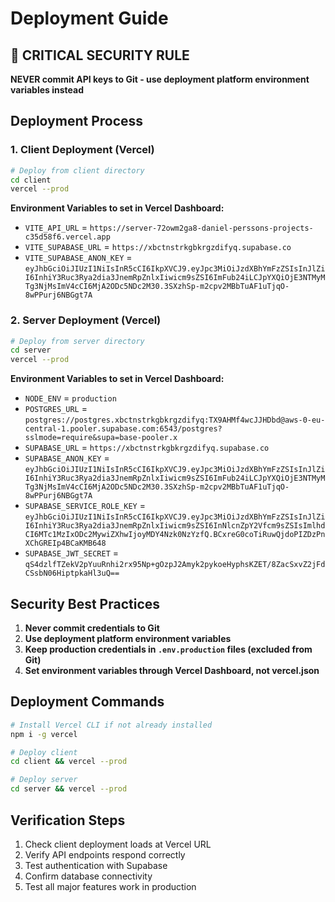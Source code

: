 # Deployment Guide

## 🚨 CRITICAL SECURITY RULE
**NEVER commit API keys to Git - use deployment platform environment variables instead**

## Deployment Process

### 1. Client Deployment (Vercel)
```bash
# Deploy from client directory
cd client
vercel --prod
```

**Environment Variables to set in Vercel Dashboard:**
- `VITE_API_URL` = `https://server-72owm2ga8-daniel-perssons-projects-c35d58f6.vercel.app`
- `VITE_SUPABASE_URL` = `https://xbctnstrkgbkrgzdifyq.supabase.co`
- `VITE_SUPABASE_ANON_KEY` = `eyJhbGciOiJIUzI1NiIsInR5cCI6IkpXVCJ9.eyJpc3MiOiJzdXBhYmFzZSIsInJlZiI6InhiY3Ruc3Rya2dia3JnemRpZnlxIiwicm9sZSI6ImFub24iLCJpYXQiOjE3NTMyMTg3NjMsImV4cCI6MjA2ODc5NDc2M30.3SXzhSp-m2cpv2MBbTuAF1uTjqO-8wPPurj6NBGgt7A`

### 2. Server Deployment (Vercel)
```bash
# Deploy from server directory  
cd server
vercel --prod
```

**Environment Variables to set in Vercel Dashboard:**
- `NODE_ENV` = `production`
- `POSTGRES_URL` = `postgres://postgres.xbctnstrkgbkrgzdifyq:TX9AHMf4wcJJHDbd@aws-0-eu-central-1.pooler.supabase.com:6543/postgres?sslmode=require&supa=base-pooler.x`
- `SUPABASE_URL` = `https://xbctnstrkgbkrgzdifyq.supabase.co`
- `SUPABASE_ANON_KEY` = `eyJhbGciOiJIUzI1NiIsInR5cCI6IkpXVCJ9.eyJpc3MiOiJzdXBhYmFzZSIsInJlZiI6InhiY3Ruc3Rya2dia3JnemRpZnlxIiwicm9sZSI6ImFub24iLCJpYXQiOjE3NTMyMTg3NjMsImV4cCI6MjA2ODc5NDc2M30.3SXzhSp-m2cpv2MBbTuAF1uTjqO-8wPPurj6NBGgt7A`
- `SUPABASE_SERVICE_ROLE_KEY` = `eyJhbGciOiJIUzI1NiIsInR5cCI6IkpXVCJ9.eyJpc3MiOiJzdXBhYmFzZSIsInJlZiI6InhiY3Ruc3Rya2dia3JnemRpZnlxIiwicm9sZSI6InNlcnZpY2Vfcm9sZSIsImlhdCI6MTc1MzIxODc2MywiZXhwIjoyMDY4Nzk0NzYzfQ.BCxreG0coTiRuwQjdoPIZDzPnXChGREIp4BCaKMB648`
- `SUPABASE_JWT_SECRET` = `qS4dzlfTZekV2pYuuRnhi2rx95Np+gOzpJ2Amyk2pykoeHyphsKZET/8ZacSxvZ2jFdCSsbN06HiptpkaHl3uQ==`

## Security Best Practices

1. **Never commit credentials to Git**
2. **Use deployment platform environment variables**
3. **Keep production credentials in `.env.production` files (excluded from Git)**
4. **Set environment variables through Vercel Dashboard, not vercel.json**

## Deployment Commands

```bash
# Install Vercel CLI if not already installed
npm i -g vercel

# Deploy client
cd client && vercel --prod

# Deploy server  
cd server && vercel --prod
```

## Verification Steps

1. Check client deployment loads at Vercel URL
2. Verify API endpoints respond correctly
3. Test authentication with Supabase
4. Confirm database connectivity
5. Test all major features work in production